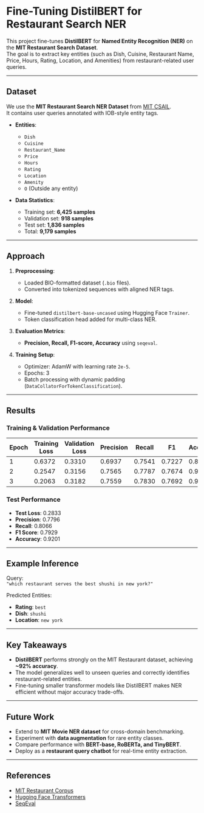 # Fine-Tuning DistilBERT for Restaurant Search NER

This project fine-tunes **DistilBERT** for **Named Entity Recognition (NER)** on the **MIT Restaurant Search Dataset**.  
The goal is to extract key entities (such as Dish, Cuisine, Restaurant Name, Price, Hours, Rating, Location, and Amenities) from restaurant-related user queries.

---

## Dataset

We use the **MIT Restaurant Search NER Dataset** from [MIT CSAIL](https://groups.csail.mit.edu/sls/downloads/restaurant/).  
It contains user queries annotated with IOB-style entity tags.

- **Entities**:
  - `Dish`
  - `Cuisine`
  - `Restaurant_Name`
  - `Price`
  - `Hours`
  - `Rating`
  - `Location`
  - `Amenity`
  - `O` (Outside any entity)

- **Data Statistics**:
  - Training set: **6,425 samples**
  - Validation set: **918 samples**
  - Test set: **1,836 samples**
  - Total: **9,179 samples**

---

## Approach

1. **Preprocessing**:  
   - Loaded BIO-formatted dataset (`.bio` files).  
   - Converted into tokenized sequences with aligned NER tags.  

2. **Model**:  
   - Fine-tuned `distilbert-base-uncased` using Hugging Face `Trainer`.  
   - Token classification head added for multi-class NER.  

3. **Evaluation Metrics**:  
   - **Precision, Recall, F1-score, Accuracy** using `seqeval`.  

4. **Training Setup**:  
   - Optimizer: AdamW with learning rate `2e-5`.  
   - Epochs: 3  
   - Batch processing with dynamic padding (`DataCollatorForTokenClassification`).  

---

## Results

### Training & Validation Performance

| Epoch | Training Loss | Validation Loss | Precision | Recall | F1 | Accuracy |
|-------|---------------|-----------------|-----------|--------|----|----------|
| 1     | 0.6372        | 0.3310          | 0.6937    | 0.7541 | 0.7227 | 0.8990 |
| 2     | 0.2547        | 0.3156          | 0.7565    | 0.7787 | 0.7674 | 0.9082 |
| 3     | 0.2063        | 0.3182          | 0.7559    | 0.7830 | 0.7692 | 0.9108 |

### Test Performance

- **Test Loss**: 0.2833  
- **Precision**: 0.7796  
- **Recall**: 0.8066  
- **F1 Score**: 0.7929  
- **Accuracy**: 0.9201  

---

## Example Inference

Query:  
`"which restaurant serves the best shushi in new york?"`

Predicted Entities:
- **Rating**: `best`  
- **Dish**: `shushi`  
- **Location**: `new york`  

---

## Key Takeaways

- **DistilBERT** performs strongly on the MIT Restaurant dataset, achieving **~92% accuracy**.  
- The model generalizes well to unseen queries and correctly identifies restaurant-related entities.  
- Fine-tuning smaller transformer models like DistilBERT makes NER efficient without major accuracy trade-offs.  

---

## Future Work

- Extend to **MIT Movie NER dataset** for cross-domain benchmarking.  
- Experiment with **data augmentation** for rare entity classes.  
- Compare performance with **BERT-base, RoBERTa, and TinyBERT**.  
- Deploy as a **restaurant query chatbot** for real-time entity extraction.  

---

## References

- [MIT Restaurant Corpus](https://groups.csail.mit.edu/sls/downloads/restaurant/)  
- [Hugging Face Transformers](https://huggingface.co/transformers/)  
- [SeqEval](https://github.com/chakki-works/seqeval)  

